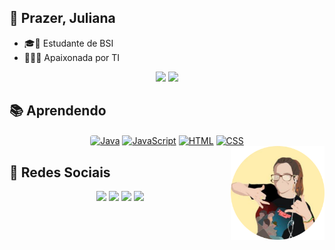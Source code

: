 ## 🙋 Prazer, Juliana 
- 🎓🧮 Estudante de BSI 
- 💜👩‍💻 Apaixonada por TI

<div align="center">
  <a href="https://github.com/adamsjuliana"><img height="145em" src="https://github-readme-stats.vercel.app/api?username=adamsjuliana&show_icons=true&theme=cobalt&include_all_commits=true&count_private=true"/></a>
  <a href="https://github.com/adamsjuliana"><img height="145em" src="https://github-readme-stats.vercel.app/api/top-langs/?username=adamsjuliana&layout=compact&langs_count=7&theme=cobalt"/>
  </a>
</div>

  ## 📚 Aprendendo
  
<div align="center">
  <a href="https://github.com/adamsjuliana"><img align="center" style="border-radius:4px" alt="Java" src="https://img.shields.io/badge/Java-ED8B00?style=flat&logo=java&logoColor=white"></a>
  <a href="https://github.com/adamsjuliana"><img align="center" alt="JavaScript" src="https://img.shields.io/badge/JavaScript-323330?style=flat&logo=javascript&logoColor=white"></a>
  <a href="https://github.com/adamsjuliana"><img align="center" alt="HTML" src="https://img.shields.io/badge/HTML5-E34F26??style=plastic&logo=appveyor?style=flat&logo=html5&logoColor=white"></a>
  <a href="https://github.com/adamsjuliana"><img align="center" alt="CSS" src="https://img.shields.io/badge/CSS-239120?&?style=flat&logo=css3&logoColor=white"></a>
</div>
<div>
<a href="https://beacons.ai/adamsjuliana"><img align="right" alt="Avatar" height="150" src="https://raw.githubusercontent.com/adamsjuliana/adamsjuliana/main/avatar.png"></a>
</div>
</div>

 ## 📲 Redes Sociais
<div align="center"> 
  <a href="https://instagram.com/adamsjuliana" target="_blank"><img src="https://img.shields.io/badge/-Instagram-%23E4405F?style=flat&logo=instagram&logoColor=white" target="_blank"></a>
  <a href = "mailto:julianapadams@gmail.com"><img src="https://img.shields.io/badge/-Gmail-%23333?style=flat&logo=gmail&logoColor=white" target="_blank"></a>
  <a href="http://www.linkedin.com/in/adamsjuliana" target="_blank"><img src="https://img.shields.io/badge/-LinkedIn-%230077B5?style=flat&logo=linkedin&logoColor=white" target="_blank"></a>
  <a href="http://lattes.cnpq.br/5970666235761083" target="_blank"><img src="https://img.shields.io/badge/-CurriculoLattes-%230077B5?style=flat&logoColor=white" target="_blank"></a>
</div>
